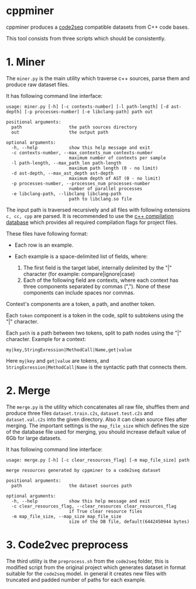 # cppminer
cppminer produces a [code2seq](https://github.com/tech-srl/code2seq) compatible datasets from C++ code bases.

This tool consists from three scripts which should be consistently.
 
# 1. Miner 
The `miner.py` is the main utility which traverse c++ sources, parse them and produce raw dataset files.

It has following command line interface:
~~~
usage: miner.py [-h] [-c contexts-number] [-l path-length] [-d ast-depth] [-p processes-number] [-e libclang-path] path out

positional arguments:
  path                  the path sources directory
  out                   the output path

optional arguments:
  -h, --help            show this help message and exit
  -c contexts-number, --max_contexts_num contexts-number
                        maximum number of contexts per sample
  -l path-length, --max_path_len path-length
                        maximum path length (0 - no limit)
  -d ast-depth, --max_ast_depth ast-depth
                        maximum depth of AST (0 - no limit)
  -p processes-number, --processes_num processes-number
                        number of parallel processes
  -e libclang-path, --libclang libclang-path
                        path to libclang.so file
~~~

The input path is traversed recursively and all files with following extensions `c, cc, cpp` are parsed. 
It is recommended to use the [c++ compilation database](https://clang.llvm.org/docs/JSONCompilationDatabase.html) which provides all required compilation flags for project files.

These files have following format:

* Each row is an example.
* Each example is a space-delimited list of fields, where:

    1. The first field is the target label, internally delimited by the "|" character (for example: compare|ignore|case)
    2. Each of the following field are contexts, where each context has three components separated by commas (","). None of these components can include spaces nor commas.

Context's components are a token, a path, and another token.

Each `token` component is a token in the code, split to subtokens using the "|" character.

Each `path` is a path between two tokens, split to path nodes using the "|" character. Example for a context:
```
my|key,StringExression|MethodCall|Name,get|value
```
Here `my|key` and `get|value` are tokens, and `StringExression|MethodCall|Name` is the syntactic path that connects them.

# 2. Merge
The `merge.py` is the utility which concatenates all raw file, shuffles them and produce three files `dataset.train.c2s`, `dataset.test.c2s` and `dataset.val.c2s` into the given directory.
Also it can clean source files after merging. The important settings is the `map_file_size` which defines the size of the database file used for merging, 
you should increase default value of 6Gb for large datasets. 

It has following command line interface:

~~~
usage: merge.py [-h] [-c clear_resources_flag] [-m map_file_size] path

merge resources generated by cppminer to a code2seq dataset

positional arguments:
  path                  the dataset sources path

optional arguments:
  -h, --help            show this help message and exit
  -c clear_resources_flag, --clear_resources clear_resources_flag
                        if True clear resource files
  -m map_file_size, --map_size map_file_size
                        size of the DB file, default(6442450944 bytes)
~~~

# 3. Code2vec preprocess

The third utility is the `preprocess.sh` from the `code2seq` folder, this is modified script from the original project which generates dataset in format suitable for the `code2seq` model.
in general it creates new files with truncated and padded number of paths for each example.